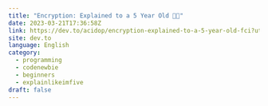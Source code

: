```yaml
---
title: "Encryption: Explained to a 5 Year Old 👶🏻"
date: 2023-03-21T17:36:58Z
link: https://dev.to/acidop/encryption-explained-to-a-5-year-old-fci?utm_medium=RSS&utm_source=news.12bit.vn
site: dev.to
language: English
category:
  - programming
  - codenewbie
  - beginners
  - explainlikeimfive
draft: false
---
```

